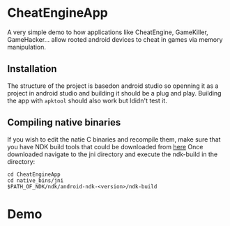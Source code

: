 # CheatEngineApp

A very simple demo to how applications like CheatEngine, GameKiller, GameHacker... allow rooted android devices to cheat in games via memory manipulation.

## Installation

The structure of the project is basedon android studio so openning it as a project in android studio and building it should be a plug and play.
Building the app with `apktool` should also work but Ididn't test it.

## Compiling native binaries

If you wish to edit the natie C binaries and recompile them, make sure that you have NDK build tools that could be downloaded from [here](https://developer.android.com/ndk/downloads)
Once downloaded navigate to the jni directory and execute the ndk-build in the directory:

```shell
cd CheatEngineApp
cd native_bins/jni
$PATH_OF_NDK/ndk/android-ndk-<version>/ndk-build
```

# Demo
